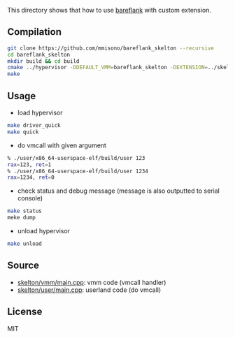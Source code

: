This directory shows that how to use [bareflank](https://github.com/Bareflank/hypervisor) with custom extension.

## Compilation
```sh
git clone https://github.com/mmisono/bareflank_skelton --recursive
cd bareflank_skelton
mkdir build && cd build
cmake ../hypervisor -DDEFAULT_VMM=bareflank_skelton -DEXTENSION=../skelton
make
```

## Usage
- load hypervisor
```sh
make driver_quick
make quick
```

- do vmcall with given argument
```sh
% ./user/x86_64-userspace-elf/build/user 123
rax=123, ret=1
% ./user/x86_64-userspace-elf/build/user 1234
rax=1234, ret=0
```

- check status and debug message (message is also outputted to serial console)
```sh
make status
meke dump
```

- unload hypervisor
```sh
make unload
```

## Source
- [skelton/vmm/main.cpp](skelton/vmm/main.cpp): vmm code (vmcall handler)
- [skelton/user/main.cpp](skelton/user/main.cpp): userland code (do vmcall)

## License
MIT
